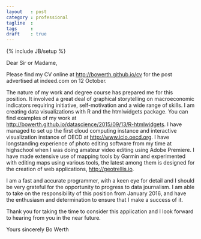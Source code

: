 ```yaml
---
layout   : post
category : professional
tagline  : 
tags     : 
draft    : true
---
```

{% include JB/setup %}

Dear Sir or Madame,

Please find my CV online at http://bowerth.github.io/cv for the post advertised at indeed.com on 12 October.

The nature of my work and degree course has prepared me for this position. It involved a great deal of graphical storytelling on macroeconomic indicators requiring initiative, self-motivation and a wide range of skills. I am creating data visualizations with R and the htmlwidgets package. You can find examples of my work at http://bowerth.github.io/datascience/2015/09/13/R-htmlwidgets. I have managed to set up the first cloud computing instance and interactive visualization instance of OECD at http://www.icio.oecd.org. I have longstanding experience of photo editing software from my time at highschool when I was doing amateur video editing using Adobe Premiere. I have made extensive use of mapping tools by Garmin and experimented with editing maps using various tools, the latest among them is designed for the creation of web applications, http://geotrellis.io.

I am a fast and accurate programmer, with a keen eye for detail and I should be very grateful for the opportunity to progress to data journalism. I am able to take on the responsibility of this position from January 2016, and have the enthusiasm and determination to ensure that I make a success of it.

Thank you for taking the time to consider this application and I look forward to hearing from you in the near future.

Yours sincerely
Bo Werth